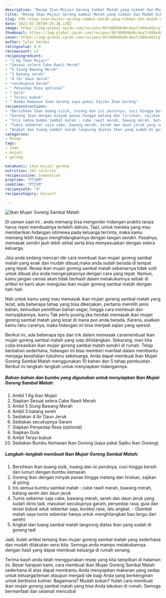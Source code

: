 ```yaml
---
description: "Resep Ikan Mujair Goreng Sambal Matah yang nikmat dan Mudah Dibuat"
title: "Resep Ikan Mujair Goreng Sambal Matah yang nikmat dan Mudah Dibuat"
slug: 596-resep-ikan-mujair-goreng-sambal-matah-yang-nikmat-dan-mudah-dibuat
date: 2021-03-26T09:25:38.138Z
image: https://img-global.cpcdn.com/recipes/9b7d60b9bdbc4ea7/680x482cq70/ikan-mujair-goreng-sambal-matah-foto-resep-utama.jpg
thumbnail: https://img-global.cpcdn.com/recipes/9b7d60b9bdbc4ea7/680x482cq70/ikan-mujair-goreng-sambal-matah-foto-resep-utama.jpg
cover: https://img-global.cpcdn.com/recipes/9b7d60b9bdbc4ea7/680x482cq70/ikan-mujair-goreng-sambal-matah-foto-resep-utama.jpg
author: Tyler Valdez
ratingvalue: 4.9
reviewcount: 13
recipeingredient:
- "1 Kg Ikan Mujair"
- "Sesuai selera Cabe Rawit Merah"
- "5 Siung Bawang Merah"
- "3 batang sereh"
- "4 lbr Daun Jeruk"
- "secukupnya Garam"
- " Penyedap Rasa optional"
- " Gula"
- " Terasi bubuk"
- " Bumbu Kemasan Ikan Goreng saya pakai Sajiku Ikan Goreng"
recipeinstructions:
- "Bersihkan Ikan buang sisik, insang dan isi perutnya, cuci hingga bersih dan lumuri dengan bumbu kemasan"
- "Goreng Ikan dengan minyak panas hingga matang dan tiriskan, sajikan di piring"
- "Iris semua bumbu sambal matah : cabe rawit merah, bawang merah, batang sereh dan daun jeruk"
- "Tumis sebentar saja cabe, bawang merah, sereh dan daun jeruk yang sudah diriis tadi, masukan secukupnya garam, penyedap rasa, gula dan terasi bubuk aduk sebentar saja, koreksi rasa, lalu angkat. (Sambal matah saya tumis sebentar hanya untuk menghilangkan bau langu dari sereh)"
- "Angkat dan tuang sambal matah langsung diatas Ikan yang sudah di goreng tadi"
categories:
- Resep
tags:
- ikan
- mujair
- goreng

katakunci: ikan mujair goreng 
nutrition: 163 calories
recipecuisine: Indonesian
preptime: "PT16M"
cooktime: "PT31M"
recipeyield: "4"
recipecategory: Dessert

---
```



![Ikan Mujair Goreng Sambal Matah](https://img-global.cpcdn.com/recipes/9b7d60b9bdbc4ea7/680x482cq70/ikan-mujair-goreng-sambal-matah-foto-resep-utama.jpg)

Di zaman  saat ini , anda memang bisa mengorder hidangan praktis tanpa harus repot membuatnya terlebih dahulu. Tapi, untuk mereka yang mau memberikan hidangan istimewa pada keluarga tercinta, maka kamu memang lebih bagus menghidangkannya dengan tangan sendiri. Pasalnya, memasak sendiri jauh lebih sehat serta bisa menyesuaikan dengan selera keluarga.

Jika anda sedang mencari ide cara membuat ikan mujair goreng sambal matah yang enak dan mudah dibuat,maka anda sudah berada di tempat yang tepat. Resep ikan mujair goreng sambal matah  sebenarnya tidak sulit untuk dibuat jika anda mengerjakannya dengan cara yang tepat. Namun, kamu jangan cemas akan tidak berhasil dalam melakukannya 
sebab di artikel ini kami akan mengulas ikan mujair goreng sambal matah dengan hati-hati.  



Nah untuk kamu yang mau memasak ikan mujair goreng sambal matah yang lezat, ada beberapa tahap yang bisa dikerjakan, pertama memilih jenis bahan, kemudian pemilihan bahan segar, hingga cara membuat dan menyajikannya. kamu Tak perlu pusing jika hendak memasak ikan mujair goreng sambal matah yang lezat di mana pun anda berada. Karena, asalkan kamu  tahu caranya, maka hidangan ini bisa menjadi sajian yang spesial.

Berikut ini, ada beberapa tips dan trik dalam memasak caramembuat ikan mujair goreng sambal matah yang siap dihidangkan. Sekarang, mari kita coba kreasikan ikan mujair goreng sambal matah sendiri di rumah. Tetap berbahan sederhana, hidangan ini bisa memberi manfaat dalam membantu menjaga kesehatan tubuhmu sekeluarga. Anda dapat membuat Ikan Mujair Goreng Sambal Matah menggunakan 10 bahan dan 5 tahap pembuatan. Berikut ini langkah-langkah untuk menyiapkan hidangannya.

<!--inarticleads1-->

##### Bahan-bahan dan bumbu yang digunakan untuk menyiapkan Ikan Mujair Goreng Sambal Matah:

1. Ambil 1 Kg Ikan Mujair
1. Siapkan Sesuai selera Cabe Rawit Merah
1. Ambil 5 Siung Bawang Merah
1. Ambil 3 batang sereh
1. Sediakan 4 lbr Daun Jeruk
1. Sediakan secukupnya Garam
1. Siapkan  Penyedap Rasa (optional)
1. Siapkan  Gula
1. Ambil  Terasi bubuk
1. Sediakan  Bumbu Kemasan Ikan Goreng (saya pakai Sajiku Ikan Goreng)




<!--inarticleads2-->

##### Langkah-langkah membuat Ikan Mujair Goreng Sambal Matah:

1. Bersihkan Ikan buang sisik, insang dan isi perutnya, cuci hingga bersih dan lumuri dengan bumbu kemasan
1. Goreng Ikan dengan minyak panas hingga matang dan tiriskan, sajikan di piring
1. Iris semua bumbu sambal matah : cabe rawit merah, bawang merah, batang sereh dan daun jeruk
1. Tumis sebentar saja cabe, bawang merah, sereh dan daun jeruk yang sudah diriis tadi, masukan secukupnya garam, penyedap rasa, gula dan terasi bubuk aduk sebentar saja, koreksi rasa, lalu angkat. - (Sambal matah saya tumis sebentar hanya untuk menghilangkan bau langu dari sereh)
1. Angkat dan tuang sambal matah langsung diatas Ikan yang sudah di goreng tadi




Jadi, itulah artikel tentang  ikan mujair goreng sambal matah  yang sederhana dan mudah dilakukan versi kita. Semoga anda mampu melakukannya dengan hasil yang dapat membuat keluarga di rumah senang. 

Terima kasih anda telah menggunakan resep yang kita tampilkan di halaman ini. Besar harapan kami, cara membuat  Ikan Mujair Goreng Sambal Matah sederhana di atas dapat membantu Anda menyiapkan makanan yang sedap untuk keluarga/teman ataupun menjadi ide bagi Anda yang berkeinginan untuk berbisnis kuliner. Bagaimana? Mudah bukan? Itulah cara membuat ikan mujair goreng sambal matah yang bisa Anda lakukan di rumah. Semoga bermanfaat dan selamat mencoba!

